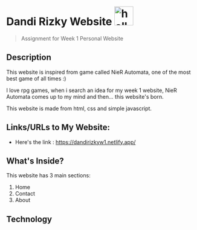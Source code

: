 # Dandi Rizky Website <img src="https://raw.githubusercontent.com/DandiRizkyy/slackmoji/master/emoji/blob/blob-wave-gif.gif" width="50px" height="50px" alt="hello">

> Assignment for Week 1 Personal Website

## Description

This website is inspired from game called NieR Automata, one of the most best game of all times :)

<p> I love rpg games, when i search an idea for my week 1 website, NieR Automata comes up to my mind and then... this website's born.</p>

<p>This website is made from html, css and simple javascript.</p>

## Links/URLs to My Website:

- Here's the link : https://dandirizkyw1.netlify.app/

## What's Inside?

This website has 3 main sections:

1. Home
2. Contact
3. About

## Technology
